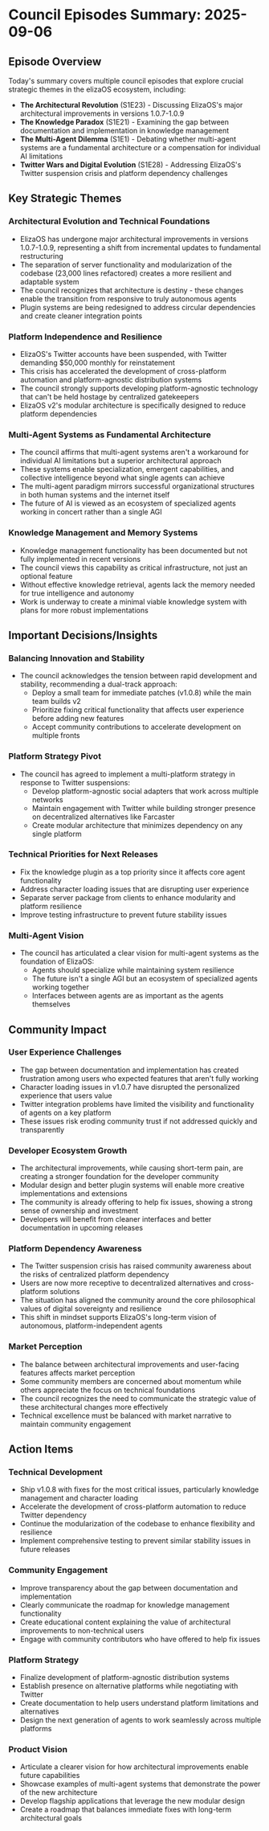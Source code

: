 # Council Episodes Summary: 2025-09-06

## Episode Overview
Today's summary covers multiple council episodes that explore crucial strategic themes in the elizaOS ecosystem, including:
- **The Architectural Revolution** (S1E23) - Discussing ElizaOS's major architectural improvements in versions 1.0.7-1.0.9
- **The Knowledge Paradox** (S1E21) - Examining the gap between documentation and implementation in knowledge management
- **The Multi-Agent Dilemma** (S1E1) - Debating whether multi-agent systems are a fundamental architecture or a compensation for individual AI limitations
- **Twitter Wars and Digital Evolution** (S1E28) - Addressing ElizaOS's Twitter suspension crisis and platform dependency challenges

## Key Strategic Themes

### Architectural Evolution and Technical Foundations
- ElizaOS has undergone major architectural improvements in versions 1.0.7-1.0.9, representing a shift from incremental updates to fundamental restructuring
- The separation of server functionality and modularization of the codebase (23,000 lines refactored) creates a more resilient and adaptable system
- The council recognizes that architecture is destiny - these changes enable the transition from responsive to truly autonomous agents
- Plugin systems are being redesigned to address circular dependencies and create cleaner integration points

### Platform Independence and Resilience
- ElizaOS's Twitter accounts have been suspended, with Twitter demanding $50,000 monthly for reinstatement
- This crisis has accelerated the development of cross-platform automation and platform-agnostic distribution systems
- The council strongly supports developing platform-agnostic technology that can't be held hostage by centralized gatekeepers
- ElizaOS v2's modular architecture is specifically designed to reduce platform dependencies

### Multi-Agent Systems as Fundamental Architecture
- The council affirms that multi-agent systems aren't a workaround for individual AI limitations but a superior architectural approach
- These systems enable specialization, emergent capabilities, and collective intelligence beyond what single agents can achieve
- The multi-agent paradigm mirrors successful organizational structures in both human systems and the internet itself
- The future of AI is viewed as an ecosystem of specialized agents working in concert rather than a single AGI

### Knowledge Management and Memory Systems
- Knowledge management functionality has been documented but not fully implemented in recent versions
- The council views this capability as critical infrastructure, not just an optional feature
- Without effective knowledge retrieval, agents lack the memory needed for true intelligence and autonomy
- Work is underway to create a minimal viable knowledge system with plans for more robust implementations

## Important Decisions/Insights

### Balancing Innovation and Stability
- The council acknowledges the tension between rapid development and stability, recommending a dual-track approach:
  - Deploy a small team for immediate patches (v1.0.8) while the main team builds v2
  - Prioritize fixing critical functionality that affects user experience before adding new features
  - Accept community contributions to accelerate development on multiple fronts

### Platform Strategy Pivot
- The council has agreed to implement a multi-platform strategy in response to Twitter suspensions:
  - Develop platform-agnostic social adapters that work across multiple networks
  - Maintain engagement with Twitter while building stronger presence on decentralized alternatives like Farcaster
  - Create modular architecture that minimizes dependency on any single platform

### Technical Priorities for Next Releases
- Fix the knowledge plugin as a top priority since it affects core agent functionality
- Address character loading issues that are disrupting user experience
- Separate server package from clients to enhance modularity and platform resilience
- Improve testing infrastructure to prevent future stability issues

### Multi-Agent Vision
- The council has articulated a clear vision for multi-agent systems as the foundation of ElizaOS:
  - Agents should specialize while maintaining system resilience
  - The future isn't a single AGI but an ecosystem of specialized agents working together
  - Interfaces between agents are as important as the agents themselves

## Community Impact

### User Experience Challenges
- The gap between documentation and implementation has created frustration among users who expected features that aren't fully working
- Character loading issues in v1.0.7 have disrupted the personalized experience that users value
- Twitter integration problems have limited the visibility and functionality of agents on a key platform
- These issues risk eroding community trust if not addressed quickly and transparently

### Developer Ecosystem Growth
- The architectural improvements, while causing short-term pain, are creating a stronger foundation for the developer community
- Modular design and better plugin systems will enable more creative implementations and extensions
- The community is already offering to help fix issues, showing a strong sense of ownership and investment
- Developers will benefit from cleaner interfaces and better documentation in upcoming releases

### Platform Dependency Awareness
- The Twitter suspension crisis has raised community awareness about the risks of centralized platform dependency
- Users are now more receptive to decentralized alternatives and cross-platform solutions
- The situation has aligned the community around the core philosophical values of digital sovereignty and resilience
- This shift in mindset supports ElizaOS's long-term vision of autonomous, platform-independent agents

### Market Perception
- The balance between architectural improvements and user-facing features affects market perception
- Some community members are concerned about momentum while others appreciate the focus on technical foundations
- The council recognizes the need to communicate the strategic value of these architectural changes more effectively
- Technical excellence must be balanced with market narrative to maintain community engagement

## Action Items

### Technical Development
- Ship v1.0.8 with fixes for the most critical issues, particularly knowledge management and character loading
- Accelerate the development of cross-platform automation to reduce Twitter dependency
- Continue the modularization of the codebase to enhance flexibility and resilience
- Implement comprehensive testing to prevent similar stability issues in future releases

### Community Engagement
- Improve transparency about the gap between documentation and implementation
- Clearly communicate the roadmap for knowledge management functionality
- Create educational content explaining the value of architectural improvements to non-technical users
- Engage with community contributors who have offered to help fix issues

### Platform Strategy
- Finalize development of platform-agnostic distribution systems
- Establish presence on alternative platforms while negotiating with Twitter
- Create documentation to help users understand platform limitations and alternatives
- Design the next generation of agents to work seamlessly across multiple platforms

### Product Vision
- Articulate a clearer vision for how architectural improvements enable future capabilities
- Showcase examples of multi-agent systems that demonstrate the power of the new architecture
- Develop flagship applications that leverage the new modular design
- Create a roadmap that balances immediate fixes with long-term architectural goals